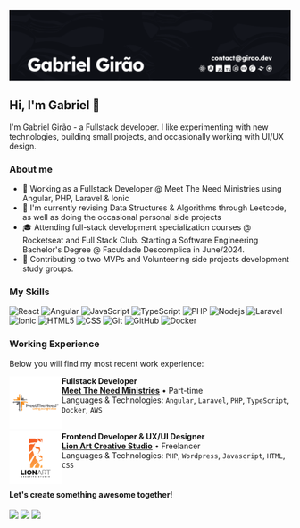 ![Header](assets/Banner.png)

## Hi, I'm Gabriel 👋
I'm Gabriel Girão - a Fullstack developer. I like experimenting with new technologies, building small projects, and occasionally working with UI/UX design.

### About me
* 🌱 Working as a Fullstack Developer @ Meet The Need Ministries using Angular, PHP, Laravel & Ionic
* 💼 I'm currently revising Data Structures & Algorithms through Leetcode, as well as doing the occasional personal side projects
* 🎓 Attending full-stack development specialization courses @ Rocketseat and Full Stack Club. Starting a Software Engineering Bachelor's Degree @ Faculdade Descomplica in June/2024.
* 🤝 Contributing to two MVPs and Volunteering side projects development study groups.

### My Skills

![React](https://img.shields.io/badge/-React-333333?style=flat&logo=react)
![Angular](https://img.shields.io/badge/-Angular-333333?style=flat&logo=angular&logoColor=DD1100)
![JavaScript](https://img.shields.io/badge/-JavaScript-333333?style=flat&logo=javascript)
![TypeScript](https://img.shields.io/badge/-TypeScript-333333?style=flat&logo=typescript&logoColor=3178C6)
![PHP](https://img.shields.io/badge/-PHP-333333?style=flat&logo=php&logoColor=777BB4)
![Nodejs](https://img.shields.io/badge/-NodeJs-333333?style=flat&logo=nodedotjs&logoColor=5FA04E)
![Laravel](https://img.shields.io/badge/-Laravel-333333?style=flat&logo=laravel)
![Ionic](https://img.shields.io/badge/-Ionic-333333?style=flat&logo=Ionic&logoColor=007396)
![HTML5](https://img.shields.io/badge/-HTML5-333333?style=flat&logo=HTML5)
![CSS](https://img.shields.io/badge/-CSS-333333?style=flat&logo=CSS3&logoColor=1572B6)
![Git](https://img.shields.io/badge/-Git-333333?style=flat&logo=git)
![GitHub](https://img.shields.io/badge/-GitHub-333333?style=flat&logo=github)
![Docker](https://img.shields.io/badge/-Docker-333333?style=flat&logo=docker)

### Working Experience
Below you will find my most recent work experience:

[<img align="left" height="94px" width="94px" alt="Warpnet" src="assets/mtn.png"/>](https://www.meettheneed.org/)
**Fullstack Developer** \
[**Meet The Need Ministries**](https://www.meettheneed.org/) • Part-time \
Languages & Technologies: `Angular`, `Laravel`, `PHP`, `TypeScript`, `Docker`, `AWS`\
<br/>

[<img align="left" height="94px" width="94px" alt="Warpnet" src="assets/lionart.png"/>](https://www.lionart.com.br/)
**Frontend Developer & UX/UI Designer** \
[**Lion Art Creative Studio**](https://www.lionart.com.br/) • Freelancer \
Languages & Technologies: `PHP`, `Wordpress`, `Javascript`, `HTML`, `CSS` \
<br/>

#### Let's create something awesome together!
<div> 
  <a href="https://girao.dev/" target="_blank"><img src="https://img.shields.io/badge/Porfolio-4285F4?style=for-the-badge&logo=googlechrome&logoColor=white" target="_blank"></a>
  <a href="mailto:contact@girao.dev"><img src="https://img.shields.io/badge/-Email-%23333?style=for-the-badge&logo=gmail&logoColor=white" target="_blank"></a>
  <a href="https://www.linkedin.com/in/gabriel-girao/" target="_blank"><img src="https://img.shields.io/badge/-LinkedIn-%230077B5?style=for-the-badge&logo=linkedin&logoColor=white" target="_blank"></a> 
</div>

<!-- 
[![Gabriel Girão's GitHub stats](https://github-readme-stats.vercel.app/api?username=bielgirao)](https://github.com/bielgirao)
-->
